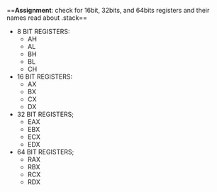 ==**Assignment**: check for 16bit, 32bits, and 64bits registers and their names
read about .stack==

- 8 BIT REGISTERS: 
	- AH
	- AL
	- BH
	- BL
	- CH
- 16 BIT REGISTERS:
	- AX
	- BX
	- CX
	- DX
- 32 BIT REGISTERS;
	- EAX
	- EBX
	- ECX
	- EDX
- 64 BIT REGISTERS;
	- RAX
	- RBX
	- RCX
	- RDX

